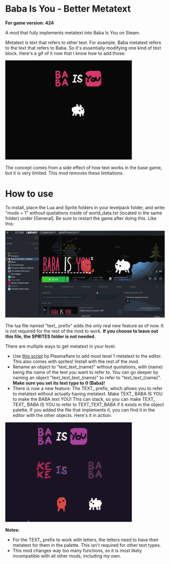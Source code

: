 # Baba Is You - Better Metatext
**For game version: 424**

A mod that fully implements metatext into Baba Is You on Steam.

Metatext is text that refers to other text. For example, Baba metatext refers to the text that refers to Baba. So it's essentially modifying one kind of text block. Here's a gif of it now that I know how to add those:

<img src="gifs/metatext.gif" alt="gif is not render :(" width="400"/>

The concept comes from a side effect of how text works in the base game, but it is very limited. This mod removes these limitations.

# How to use
To install, place the Lua and Sprite folders in your levelpack folder, and write "mods = 1" without quotations inside of world_data.txt (located in the same folder) under [General]. Be sure to restart the game after doing this. Like this:

<img src="gifs/howtoinstall.gif" alt="gif is not render :(" width="800"/>

The lua file named "text_ prefix" adds the only real new feature as of now. It is not required for the rest of the mod to work. **If you choose to leave out this file, the SPRITES folder is not needed.**

There are multiple ways to get metatext in your level.
- Use [this script](https://cdn.discordapp.com/attachments/560913551586492475/854541928611971086/metatext.zip) by Plasmaflare to add most level 1 metatext to the editor. This also comes with sprites! Install with the rest of the mod.
- Rename an object to "text_text_(name)" without quotations, with (name) being the name of the text you want to refer to. You can go deeper by naming an object "text_text_text_(name)" to refer to "text_text_(name)". **Make sure you set its text type to 0 (Baba)!**
- There is now a new feature: The TEXT_ prefix, which allows you to refer to metatext without actually having metatext. Make TEXT_ BABA IS YOU to make the BABA text YOU! This can stack, so you can make TEXT_ TEXT_ BABA IS YOU to refer to TEXT_TEXT_BABA if it exists in the object palette. If you added the file that implements it, you can find it in the editor with the other objects. Here's it in action:

<img src="gifs/text prefix.gif" alt="gif is not render :(" width="400"/>

**Notes:** 
- For the TEXT_ prefix to work with letters, the letters need to have their metatext for them in the palette. This isn't required for other text types.
- This mod changes way too many functions, so it is most likely incompatible with all other mods, including my own.
